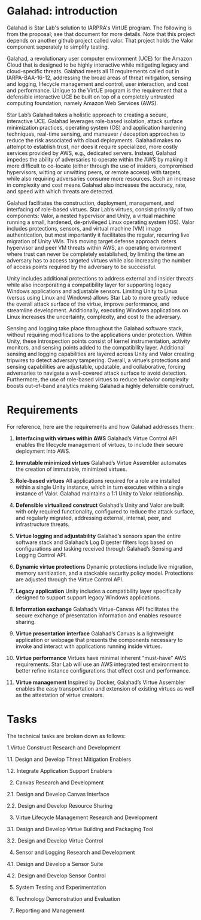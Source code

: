 # Galahad: introduction

Galahad is Star Lab's solution to IARPRA's VirtUE program. The
following is from the proposal; see that document for more
details. Note that this project depends on another github project
called valor. That project holds the Valor component seperately to
simplify testing.

Galahad, a revolutionary user computer environment (UCE) for the
Amazon Cloud that is designed to be highly interactive while
mitigating legacy and cloud-specific threats. Galahad meets all 11
requirements called out in IARPA-BAA-16-12, addressing the broad areas
of threat mitigation, sensing and logging, lifecycle management and
control, user interaction, and cost and performance.  Unique to the
VirtUE program is the requirement that a defensible interactive UCE be
built on top of a completely untrusted computing foundation, namely
Amazon Web Services (AWS).


Star Lab’s Galahad takes a holistic approach to creating a secure,
interactive UCE. Galahad leverages role-based isolation, attack
surface minimization practices, operating system (OS) and application
hardening techniques, real-time sensing, and maneuver / deception
approaches to reduce the risk associated with cloud
deployments. Galahad makes no attempt to establish trust, nor does it
require specialized, more costly services provided by AWS, e.g.,
dedicated servers.  Instead, Galahad impedes the ability of
adversaries to operate within the AWS by making it more difficult to
co-locate (either through the use of insiders, compromised
hypervisors, witting or unwitting peers, or remote access) with
targets, while also requiring adversaries consume more resources. Such
an increase in complexity and cost means Galahad also increases the
accuracy, rate, and speed with which threats are detected.


Galahad facilitates the construction, deployment, management, and
interfacing of role-based virtues. Star Lab’s virtues, consist
primarily of two components: Valor, a nested hypervisor and Unity, a
virtual machine running a small, hardened, de-privileged Linux
operating system (OS). Valor includes protections, sensors, and
virtual machine (VM) image authentication, but most importantly it
facilitates the regular, recurring live migration of Unity VMs. This
moving target defense approach deters hypervisor and peer VM threats
within AWS, an operating environment where trust can never be
completely established, by limiting the time an adversary has to
access targeted virtues while also increasing the number of access
points required by the adversary to be successful.

Unity includes additional protections to address external and insider
threats while also incorporating a compatibility layer for supporting
legacy Windows applications and adjustable sensors. Limiting Unity to
Linux (versus using Linux and Windows) allows Star Lab to more greatly
reduce the overall attack surface of the virtue, improve performance,
and streamline development. Additionally, executing Windows
applications on Linux increases the uncertainty, complexity, and cost
to the adversary.

Sensing and logging take place throughout the Galahad software stack,
without requiring modifications to the applications under
protection. Within Unity, these introspection points consist of kernel
instrumentation, activity monitors, and sensing points added to the
compatibility layer. Additional sensing and logging capabilities are
layered across Unity and Valor creating tripwires to detect adversary
tampering. Overall, a virtue’s protections and sensing capabilities
are adjustable, updatable, and collaborative, forcing adversaries to
navigate a well-covered attack surface to avoid
detection. Furthermore, the use of role-based virtues to reduce
behavior complexity boosts out-of-band analytics making Galahad a
highly defensible construct.


# Requirements

For reference, here are the requirements and how Galahad addresses
them:

1. **Interfacing with virtues within AWS** Galahad’s Virtue
Control API enables the lifecycle management of virtues, to include
their secure deployment into AWS.

2. **Immutable minimized virtues** Galahad’s Virtue Assembler
automates the creation of immutable, minimized virtues.

3. **Role-based virtues** All applications required for a role are
installed within a single Unity instance, which in turn executes
within a single instance of Valor.  Galahad maintains a 1:1 Unity to
Valor relationship.

4. **Defensible virtualized construct** Galahad’s Unity and Valor are
built with only required functionality, configured to reduce the
attack surface, and regularly migrated, addressing external, internal,
peer, and infrastructure threats.

5. **Virtue logging and adjustability** Galahad’s sensors span the
entire software stack and Galahad’s Log Digester filters logs based on
configurations and tasking received through Galahad’s Sensing and
Logging Control API.

6. **Dynamic virtue protections** Dynamic protections include live
migration, memory sanitization, and a stackable security policy
model. Protections are adjusted through the Virtue Control API.

7. **Legacy application** Unity includes a compatibility layer
specifically designed to support support legacy Windows applications.

8. **Information exchange** Galahad’s Virtue-Canvas API facilitates
the secure exchange of presentation information and enables resource
sharing.

9. **Virtue presentation interface** Galahad’s Canvas is a lightweight
application or webpage that presents the components necessary to
invoke and interact with applications running inside virtues.

10. **Virtue performance** Virtues have minimal inherent “must-have”
AWS requirements. Star Lab will use an AWS integrated test environment
to better refine instance configurations that effect cost and
performance.

11. **Virtue management** Inspired by Docker, Galahad’s Virtue
Assembler enables the easy transportation and extension of existing
virtues as well as the attestation of virtue creators.


# Tasks

The technical tasks are broken down as follows:

1.Virtue Construct Research and Development

1.1. Design and Develop Threat Mitigation Enablers

1.2. Integrate Application Support Enablers

2. Canvas Research and Development

2.1. Design and Develop Canvas Interface

2.2. Design and Develop Resource Sharing

3. Virtue Lifecycle Management Research and Development

3.1. Design and Develop Virtue Building and Packaging Tool

3.2. Design and Develop Virtue Control

4. Sensor and Logging Research and Development

4.1. Design and Develop a Sensor Suite

4.2. Design and Develop Sensor Control

5. System Testing and Experimentation

6. Technology Demonstration and Evaluation

7. Reporting and Management